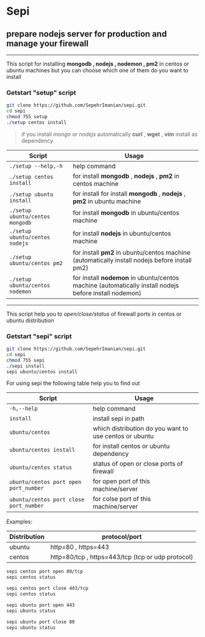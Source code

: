 # Sepi
## prepare nodejs server for production and manage your firewall

-----------------------------------------------
This script for installing **mongodb , nodejs , nodemon , pm2** in centos or ubuntu machines but you can choose which one of them do you want to install

### Getstart "setup" script
```bash
git clone https://github.com/SepehrImanian/sepi.git
cd sepi
chmod 755 setup
./setup centos install
```

> if you install *mongo* or *nodejs* automatically **curl** , **wget** , **vim**  install as dependency

Script | Usage
------------- | --------------
`./setup --help,-h` | help command
`./setup centos install` | for install **mongodb** , **nodejs** , **pm2** in centos machine
`./setup ubuntu install` | for install for install **mongodb** , **nodejs** , **pm2** in ubuntu machine
`./setup ubuntu/centos mongodb` | for install **mongodb** in ubuntu/centos machine
`./setup ubuntu/centos nodejs` | for install **nodejs** in ubuntu/centos machine
`./setup ubuntu/centos pm2` | for install **pm2** in ubuntu/centos machine (automatically install nodejs before install pm2)
`./setup ubuntu/centos nodemon` | for install **nodemon** in ubuntu/centos machine (automatically install nodejs before install nodemon)
----------------------------------------

This script help you to *open/close/status* of firewall ports in centos or ubuntu distribution

### Getstart "sepi" script
```bash
git clone https://github.com/SepehrImanian/sepi.git
cd sepi
chmod 755 sepi
./sepi install
sepi ubuntu/centos install
```

For using sepi the following table help you to find out

Script | Usage
------------- | --------------
`-h,--help`                         | help command
`install`                           | install sepi in path
`ubuntu/centos`                     | which distribution do you want to use centos or ubuntu
`ubuntu/centos install`             | for install centos or ubuntu dependency
`ubuntu/centos status`              | status of open or close ports of firewall
`ubuntu/centos port open port_number` | for open port of this machine/server
`ubuntu/centos port close port_number` | for colse port of this machine/server


Examples:

Distribution | protocol/port
------------- | --------------
ubuntu | http=80 , https=443
centos | http=80/tcp , https=443/tcp (tcp or udp protocol)

```bash
sepi centos port open 80/tcp
sepi centos status

sepi centos port close 443/tcp
sepi centos status

sepi ubuntu port open 443
sepi ubuntu status

sepi ubuntu port close 80
sepi ubuntu status
```

